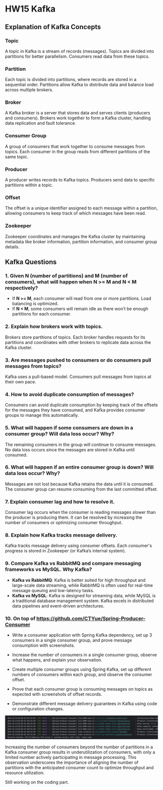 
# HW15 Kafka

## Explanation of Kafka Concepts

### Topic
A topic in Kafka is a stream of records (messages). Topics are divided into partitions for better parallelism. Consumers read data from these topics.

### Partition
Each topic is divided into partitions, where records are stored in a sequential order. Partitions allow Kafka to distribute data and balance load across multiple brokers.

### Broker
A Kafka broker is a server that stores data and serves clients (producers and consumers). Brokers work together to form a Kafka cluster, handling data replication and fault tolerance.

### Consumer Group
A group of consumers that work together to consume messages from topics. Each consumer in the group reads from different partitions of the same topic.

### Producer
A producer writes records to Kafka topics. Producers send data to specific partitions within a topic.

### Offset
The offset is a unique identifier assigned to each message within a partition, allowing consumers to keep track of which messages have been read.

### Zookeeper
Zookeeper coordinates and manages the Kafka cluster by maintaining metadata like broker information, partition information, and consumer group details.

## Kafka Questions

### 1. Given N (number of partitions) and M (number of consumers), what will happen when N >= M and N < M respectively?
- If **N >= M**, each consumer will read from one or more partitions. Load balancing is optimized.
- If **N < M**, some consumers will remain idle as there won’t be enough partitions for each consumer.

### 2. Explain how brokers work with topics.
Brokers store partitions of topics. Each broker handles requests for its partitions and coordinates with other brokers to replicate data across the Kafka cluster.

### 3. Are messages pushed to consumers or do consumers pull messages from topics?
Kafka uses a pull-based model. Consumers pull messages from topics at their own pace.

### 4. How to avoid duplicate consumption of messages?
Consumers can avoid duplicate consumption by keeping track of the offsets for the messages they have consumed, and Kafka provides consumer groups to manage this automatically.

### 5. What will happen if some consumers are down in a consumer group? Will data loss occur? Why?
The remaining consumers in the group will continue to consume messages. No data loss occurs since the messages are stored in Kafka until consumed.

### 6. What will happen if an entire consumer group is down? Will data loss occur? Why?
Messages are not lost because Kafka retains the data until it is consumed. The consumer group can resume consuming from the last committed offset.

### 7. Explain consumer lag and how to resolve it.
Consumer lag occurs when the consumer is reading messages slower than the producer is producing them. It can be resolved by increasing the number of consumers or optimizing consumer throughput.

### 8. Explain how Kafka tracks message delivery.
Kafka tracks message delivery using consumer offsets. Each consumer's progress is stored in Zookeeper (or Kafka’s internal system).

### 9. Compare Kafka vs RabbitMQ and compare messaging frameworks vs MySQL. Why Kafka?
- **Kafka vs RabbitMQ**: Kafka is better suited for high throughput and large-scale data streaming, while RabbitMQ is often used for real-time message queuing and low-latency tasks.
- **Kafka vs MySQL**: Kafka is designed for streaming data, while MySQL is a traditional database management system. Kafka excels in distributed data pipelines and event-driven architectures.

### 10.  On top of https://github.com/CTYue/Spring-Producer-Consumer

- Write a consumer application with Spring Kafka dependency, set up 3 consumers in a single consumer group, and prove message consumption with screenshots.
- Increase the number of consumers in a single consumer group, observe what happens, and explain your observation.
 
- Create multiple consumer groups using Spring Kafka, set up different numbers of consumers within each group, and observe the consumer offset.
- Prove that each consumer group is consuming messages on topics as expected with screenshots of offset records.
- Demonstrate different message delivery guarantees in Kafka using code or configuration changes.

![10.1](./hw15%20pic/10.1.png)


Increasing the number of consumers beyond the number of partitions in a Kafka consumer group results in underutilization of consumers, with only a limited number actively participating in message processing. This observation underscores the importance of aligning the number of partitions with the anticipated consumer count to optimize throughput and resource utilization.

Still working on the coding part.